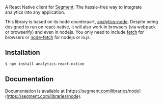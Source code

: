 A React Native client for [Segment](https://segment.com). The hassle-free way to integrate analytics into any application.

This library is based on its node counterpart, [analytics-node](https://github.com/segmentio/analytics-node). Despite being designed to run on react-native, it will also work in browsers (via webpack or browserify) and even in nodejs. You only need to include [fetch](https://github.com/github/fetch) for browsers or [node-fetch](https://github.com/bitinn/node-fetch) for nodejs or io.js.

## Installation

```bash
$ npm install analytics-react-native
```

## Documentation

Documentation is available at [https://segment.com/libraries/node](https://segment.com/libraries/node).
